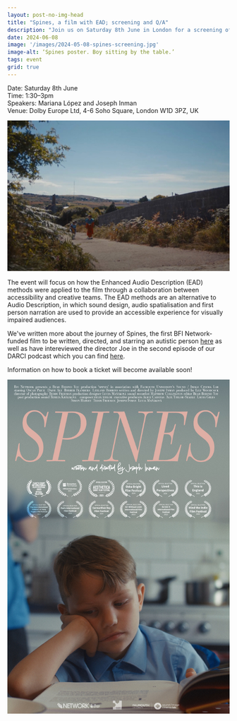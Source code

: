 ```yaml
---
layout: post-no-img-head
title: "Spines, a film with EAD; screening and Q/A"
description: "Join us on Saturday 8th June in London for a screening of the short film Spines, written and directed by Joseph Inman, followed by a Q/A."
date: 2024-06-08
image: '/images/2024-05-08-spines-screening.jpg'
image-alt: ‘Spines poster. Boy sitting by the table.’
tags: event
grid: true
---
```


Date: Saturday 8th June  
Time: 1:30–3pm  
Speakers: Mariana López and Joseph Inman  
Venue: Dolby Europe Ltd, 4-6 Soho Square, London W1D 3PZ, UK  

![A girl and a boy are walking up a road in the countryside. A frame from the film Spines.](../images/2023-11-27-neurodiverse-talent-and-crew-2.jpg)

The event will focus on how the Enhanced Audio Description (EAD) methods were applied to the film through a collaboration between accessibility and creative teams. The EAD methods are an alternative to Audio Description, in which sound design, audio spatialisation and first person narration are used to provide an accessible experience for visually impaired audiences.

We've written more about the journey of Spines, the first BFI Network-funded film to be written, directed, and starring an autistic person [here](neurodiverse-talent-and-crew) as well as have intereviewed the director Joe in the second episode of our DARCI podcast which you can find [here](darci-02).

Information on how to book a ticket will become available soon!

![Spines poster. Boy sitting by the table.](../images/2024-05-08-spines-screening-2.jpg)
  